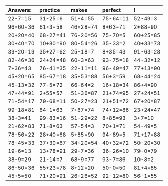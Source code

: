 | Answers: | practice | makes | perfect | ! |
| :--- | :--- | :--- | :--- | :--- |
| 22-7=15 | 31-25=6 | 51+4=55 | 75-64=11 | 52-49=3 | 
| 96-60=36 | 61-3=58 | 46+28=74 | 8+63=71 | 2+88=90 | 
| 20+20=40 | 68-27=41 | 76-20=56 | 75-70=5 | 60+25=85 | 
| 30+40=70 | 10+80=90 | 80-54=26 | 35-33=2 | 40+33=73 | 
| 39-20=19 | 35+27=62 | 25-18=7 | 8+35=43 | 91-63=28 | 
| 82-46=36 | 24+24=48 | 60+3=63 | 93-75=18 | 44-32=12 | 
| 7+36=43 | 76-41=35 | 22-11=11 | 96-49=47 | 77+13=90 | 
| 45+20=65 | 85-67=18 | 35+53=88 | 56+3=59 | 68-44=24 | 
| 45-13=32 | 77-5=72 | 66-64=2 | 16+18=34 | 86+4=90 | 
| 47+44=91 | 2+55=57 | 51+36=87 | 21+74=95 | 27+24=51 | 
| 71-54=17 | 79-68=11 | 50-27=23 | 21+51=72 | 67+20=87 | 
| 99-18=81 | 64-1=63 | 7+67=74 | 74+12=86 | 23+24=47 | 
| 38+3=41 | 99-83=16 | 51-29=22 | 8+85=93 | 3+7=10 | 
| 21+62=83 | 71-8=63 | 57-54=3 | 70+1=71 | 54-49=5 | 
| 78-56=22 | 28+40=68 | 5+85=90 | 94-89=5 | 71+17=88 | 
| 78-45=33 | 37+30=67 | 34+20=54 | 40+32=72 | 50-20=30 | 
| 19-6=13 | 13+78=91 | 29+7=36 | 36-26=10 | 79-0=79 | 
| 38-9=29 | 21-14=7 | 68+9=77 | 93-7=86 | 10-8=2 | 
| 86-50=36 | 55+23=78 | 8+12=20 | 50-0=50 | 81+4=85 | 
| 45+5=50 | 71+20=91 | 26+26=52 | 92-12=80 | 56-1=55 | 
